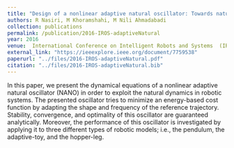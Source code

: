 ```yaml
---
title: "Design of a nonlinear adaptive natural oscillator: Towards natural dynamics exploitation in cyclic tasks"
authors: R Nasiri, M Khoramshahi, M Nili Ahmadabadi
collection: publications
permalink: /publication/2016-IROS-adaptiveNatural
year: 2016
venue:  International Conference on Intelligent Robots and Systems	(IROS)
external_link: "https://ieeexplore.ieee.org/document/7759538"
paperurl: "../files/2016-IROS-adaptiveNatural.pdf"
citation: "../files/2016-IROS-adaptiveNatural.bib"
---
```


In this paper, we present the dynamical equations of a nonlinear adaptive natural oscillator (NANO) in order to exploit the natural dynamics in robotic systems. The presented oscillator tries to minimize an energy-based cost function by adapting the shape and frequency of the reference trajectory. Stability, convergence, and optimality of this oscillator are guaranteed analytically. Moreover, the performance of this oscillator is investigated by applying it to three different types of robotic models; i.e., the pendulum, the adaptive-toy, and the hopper-leg.






